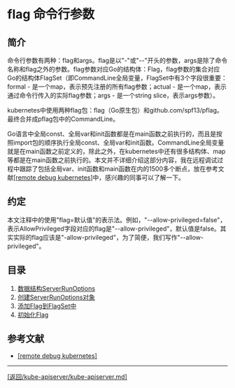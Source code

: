 flag 命令行参数
=================================================================
## 简介
命令行参数有两种：flag和args。flag是以"-"或"--"开头的参数，args是除了命令名称和flag之外的参数。flag参数对应Go的结构体：Flag，flag参数的集合对应Go的结构体FlagSet（即CommandLine全局变量，FlagSet中有3个字段很重要：formal - 是一个map，表示预先注册的所有flag参数；actual - 是一个map，表示通过命令行传入的实际flag参数；args - 是一个string slice，表示args参数）。

kubernetes中使用两种flag包：flag（Go原生包）和github.com/spf13/pflag。最终合并成pflag包中的CommandLine。

Go语言中全局const、全局var和init函数都是在main函数之前执行的，而且是按照import包的顺序执行全局const、全局var和init函数。CommandLine全局变量就是在main函数之前定义的，除此之外，在kubernetes中还有很多结构体、map等都是在main函数之前执行的。本文并不详细介绍这部分内容，我在远程调试过程中跟踪了包括全局var、init函数和main函数在内的1500多个断点，放在参考文献[[remote debug kubernetes]](../../reference/remote-debug/remote-debug.md/)中，感兴趣的同事可以了解一下。

## 约定
本文注释中的使用"flag=默认值"的表示法。例如，"--allow-privileged=false"，表示AllowPrivileged字段对应的flag是"--allow-privileged"，默认值是false。其实实际的flag应该是"-allow-privileged"，为了简便，我们写作"--allow-privileged"。

## 目录
1. [数据结构ServerRunOptions]()
2. [创建ServerRunOptions对象]()
3. [添加Flag到FlagSet中]()
4. [初始化Flag]()

## 参考文献
* [[remote debug kubernetes]](../../reference/remote-debug/remote-debug.md/)

_______________________________________________________________________
[[返回/kube-apiserver/kube-apiserver.md]](../kube-apiserver.md) 
